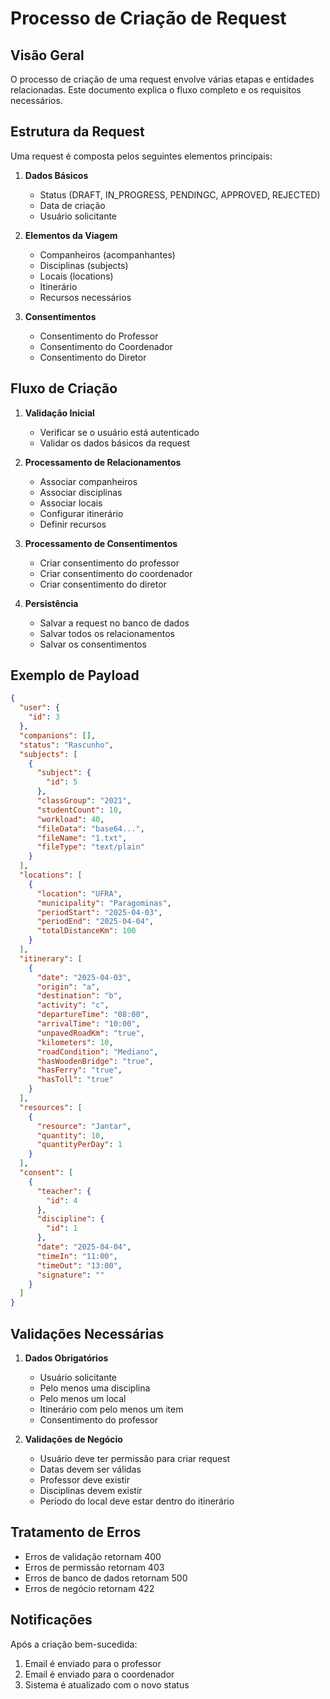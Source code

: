 # Processo de Criação de Request

## Visão Geral
O processo de criação de uma request envolve várias etapas e entidades relacionadas. Este documento explica o fluxo completo e os requisitos necessários.

## Estrutura da Request
Uma request é composta pelos seguintes elementos principais:

1. **Dados Básicos**
   - Status (DRAFT, IN_PROGRESS, PENDINGC, APPROVED, REJECTED)
   - Data de criação
   - Usuário solicitante

2. **Elementos da Viagem**
   - Companheiros (acompanhantes)
   - Disciplinas (subjects)
   - Locais (locations)
   - Itinerário
   - Recursos necessários

3. **Consentimentos**
   - Consentimento do Professor
   - Consentimento do Coordenador
   - Consentimento do Diretor

## Fluxo de Criação

1. **Validação Inicial**
   - Verificar se o usuário está autenticado
   - Validar os dados básicos da request

2. **Processamento de Relacionamentos**
   - Associar companheiros
   - Associar disciplinas
   - Associar locais
   - Configurar itinerário
   - Definir recursos

3. **Processamento de Consentimentos**
   - Criar consentimento do professor
   - Criar consentimento do coordenador
   - Criar consentimento do diretor

4. **Persistência**
   - Salvar a request no banco de dados
   - Salvar todos os relacionamentos
   - Salvar os consentimentos

## Exemplo de Payload

```json
{
  "user": {
    "id": 3
  },
  "companions": [],
  "status": "Rascunho",
  "subjects": [
    {
      "subject": {
        "id": 5
      },
      "classGroup": "2021",
      "studentCount": 10,
      "workload": 40,
      "fileData": "base64...",
      "fileName": "1.txt",
      "fileType": "text/plain"
    }
  ],
  "locations": [
    {
      "location": "UFRA",
      "municipality": "Paragominas",
      "periodStart": "2025-04-03",
      "periodEnd": "2025-04-04",
      "totalDistanceKm": 100
    }
  ],
  "itinerary": [
    {
      "date": "2025-04-03",
      "origin": "a",
      "destination": "b",
      "activity": "c",
      "departureTime": "08:00",
      "arrivalTime": "10:00",
      "unpavedRoadKm": "true",
      "kilometers": 10,
      "roadCondition": "Mediano",
      "hasWoodenBridge": "true",
      "hasFerry": "true",
      "hasToll": "true"
    }
  ],
  "resources": [
    {
      "resource": "Jantar",
      "quantity": 10,
      "quantityPerDay": 1
    }
  ],
  "consent": [
    {
      "teacher": {
        "id": 4
      },
      "discipline": {
        "id": 1
      },
      "date": "2025-04-04",
      "timeIn": "11:00",
      "timeOut": "13:00",
      "signature": ""
    }
  ]
}
```

## Validações Necessárias

1. **Dados Obrigatórios**
   - Usuário solicitante
   - Pelo menos uma disciplina
   - Pelo menos um local
   - Itinerário com pelo menos um item
   - Consentimento do professor

2. **Validações de Negócio**
   - Usuário deve ter permissão para criar request
   - Datas devem ser válidas
   - Professor deve existir
   - Disciplinas devem existir
   - Período do local deve estar dentro do itinerário

## Tratamento de Erros

- Erros de validação retornam 400
- Erros de permissão retornam 403
- Erros de banco de dados retornam 500
- Erros de negócio retornam 422

## Notificações

Após a criação bem-sucedida:
1. Email é enviado para o professor
2. Email é enviado para o coordenador
3. Sistema é atualizado com o novo status 